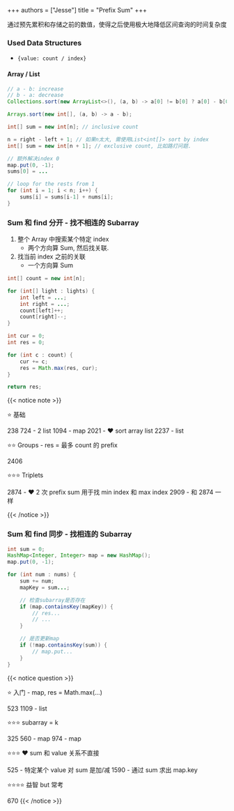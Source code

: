 +++
authors = ["Jesse"]
title = "Prefix Sum"
+++

通过预先累积和存储之前的数值，使得之后使用极大地降低区间查询的时间复杂度

### Used Data Structures

- `{value: count / index}`

#### Array / List

```java
// a - b: increase
// b - a: decrease
Collections.sort(new ArrayList<>(), (a, b) -> a[0] != b[0] ? a[0] - b[0] : a[1] - b[1]);

Arrays.sort(new int[], (a, b) -> a - b);
```

```java
int[] sum = new int[n]; // inclusive count

n = right - left + 1; // 如果n太大, 需使用List<int[]> sort by index
int[] sum = new int[n + 1]; // exclusive count, 比如路灯问题.

// 额外解决index 0
map.put(0, -1);
sums[0] = ...

// loop for the rests from 1
for (int i = 1; i < n; i++) {
    sums[i] = sums[i-1] + nums[i];
}
```

### Sum 和 find 分开 - 找不相连的 Subarray

1. 整个 Array 中搜索某个特定 index
   - 两个方向算 Sum, 然后找关联.
2. 找当前 index 之前的关联
   - 一个方向算 Sum

```java
int[] count = new int[n];

for (int[] light : lights) {
    int left = ...;
    int right = ...;
    count[left]++;
    count[right]--;
}

int cur = 0;
int res = 0;

for (int c : count) {
    cur += c;
    res = Math.max(res, cur);
}

return res;
```

{{< notice note >}}

⭐️ 基础

238
724 - 2 list
1094 - map
2021 - ❤️ sort array list
2237 - list

⭐️⭐️ Groups - res = 最多 count 的 prefix

2406

⭐️⭐️⭐️ Triplets

2874 - ❤️ 2 次 prefix sum 用于找 min index 和 max index
2909 - 和 2874 一样

{{< /notice >}}

### Sum 和 find 同步 - 找相连的 Subarray

```JAVA
int sum = 0;
HashMap<Integer, Integer> map = new HashMap();
map.put(0, -1);

for (int num : nums) {
    sum += num;
    mapKey = sum...;

    // 检查subarray是否存在
    if (map.containsKey(mapKey)) {
        // res...
        // ...
    }

    // 是否更新map
    if (!map.containsKey(sum)) {
        // map.put...
    }
}
```

{{< notice question >}}

⭐️ 入门 - map, res = Math.max(...)

523
1109 - list

⭐️⭐️⭐️ subarray = k

325
560 - map
974 - map

⭐️⭐️⭐️ ❤️ sum 和 value 关系不直接

525 - 特定某个 value 对 sum 是加/减
1590 - 通过 sum 求出 map.key

⭐️⭐️⭐️⭐️ 益智 but 常考

670
{{< /notice >}}
